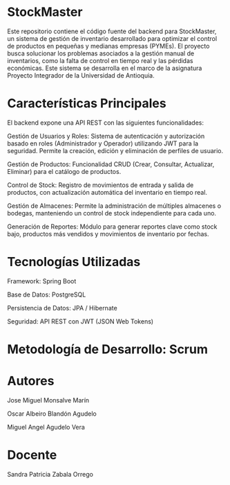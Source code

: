 # StockMaster

Este repositorio contiene el código fuente del backend para StockMaster, un sistema de gestión de inventario desarrollado para optimizar el control de productos en pequeñas y medianas empresas (PYMEs). El proyecto busca solucionar los problemas asociados a la gestión manual de inventarios, como la falta de control en tiempo real y las pérdidas económicas. Este sistema se desarrolla en el marco de la asignatura Proyecto Integrador de la Universidad de Antioquia. 


# Características Principales
El backend expone una API REST con las siguientes funcionalidades:


Gestión de Usuarios y Roles: Sistema de autenticación y autorización basado en roles (Administrador y Operador) utilizando JWT para la seguridad. Permite la creación, edición y eliminación de perfiles de usuario.

Gestión de Productos: Funcionalidad CRUD (Crear, Consultar, Actualizar, Eliminar) para el catálogo de productos.

Control de Stock: Registro de movimientos de entrada y salida de productos, con actualización automática del inventario en tiempo real.

Gestión de Almacenes: Permite la administración de múltiples almacenes o bodegas, manteniendo un control de stock independiente para cada uno.

Generación de Reportes: Módulo para generar reportes clave como stock bajo, productos más vendidos y movimientos de inventario por fechas.

# Tecnologías Utilizadas

Framework: Spring Boot 

Base de Datos: PostgreSQL 

Persistencia de Datos: JPA / Hibernate 

Seguridad: API REST con JWT (JSON Web Tokens) 

# Metodología de Desarrollo: Scrum 

# Autores

Jose Miguel Monsalve Marín 

Oscar Albeiro Blandón Agudelo 

Miguel Angel Agudelo Vera 


# Docente

Sandra Patricia Zabala Orrego
